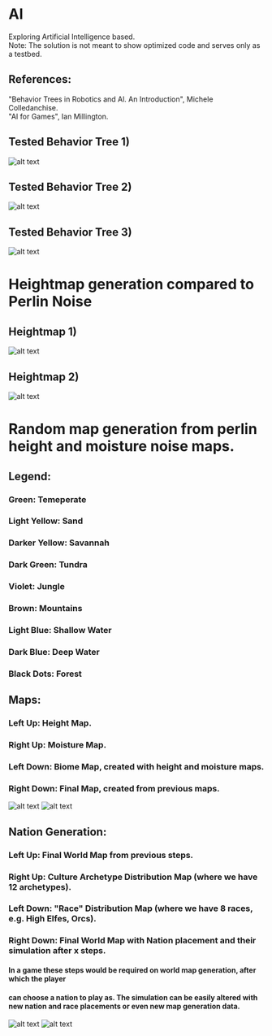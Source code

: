# AI
Exploring Artificial Intelligence based.  
Note: The solution is not meant to show optimized code and serves only as a testbed.

## References: 
"Behavior Trees in Robotics and Al. An Introduction", Michele Colledanchise.  
"AI for Games", Ian Millington.

## Tested Behavior Tree 1)
![alt text](https://github.com/CyberPlaton/AI/blob/master/BT_0.1.png)

## Tested Behavior Tree 2)
![alt text](https://github.com/CyberPlaton/AI/blob/master/BT_0.2.png)

## Tested Behavior Tree 3)
![alt text](https://github.com/CyberPlaton/AI/blob/master/BT_0.3.png)

# Heightmap generation compared to Perlin Noise  
## Heightmap 1)
![alt text](https://github.com/CyberPlaton/AI/blob/master/HeightMaps_1.png)
## Heightmap 2)
![alt text](https://github.com/CyberPlaton/AI/blob/master/HeightMaps_2.png)

# Random map generation from perlin height and moisture noise maps.
## Legend:  
### Green: Temeperate
### Light Yellow: Sand
### Darker Yellow: Savannah
### Dark Green: Tundra
### Violet: Jungle
### Brown: Mountains
### Light Blue: Shallow Water
### Dark Blue: Deep Water
### Black Dots: Forest

## Maps:  
### Left Up: Height Map.
### Right Up: Moisture Map.
### Left Down: Biome Map, created with height and moisture maps.
### Right Down: Final Map, created from previous maps.  
![alt text](https://github.com/CyberPlaton/AI/blob/master/WorldGeneration_1.png)
![alt text](https://github.com/CyberPlaton/AI/blob/master/WorldGeneration_2.png)

## Nation Generation:  
### Left Up: Final World Map from previous steps.  
### Right Up: Culture Archetype Distribution Map (where we have 12 archetypes).  
### Left Down: "Race" Distribution Map (where we have 8 races, e.g. High Elfes, Orcs).  
### Right Down: Final World Map with Nation placement and their simulation after x steps.  
#### In a game these steps would be required on world map generation, after which the player
#### can choose a nation to play as. The simulation can be easily altered with new nation and race placements or even new map generation data.  
![alt text](https://github.com/CyberPlaton/AI/blob/master/WorldGeneration_3.png)
![alt text](https://github.com/CyberPlaton/AI/blob/master/WorldGeneration_4.png)
